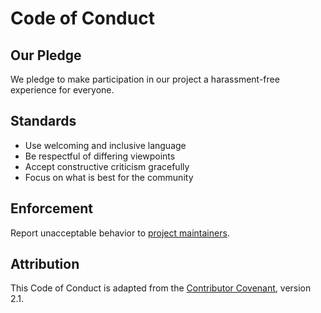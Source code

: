# Code of Conduct

## Our Pledge

We pledge to make participation in our project a harassment-free experience for everyone.

## Standards

* Use welcoming and inclusive language
* Be respectful of differing viewpoints
* Accept constructive criticism gracefully
* Focus on what is best for the community

## Enforcement

Report unacceptable behavior to [project maintainers](mailto:conduct@terragonlabs.com).

## Attribution

This Code of Conduct is adapted from the [Contributor Covenant](https://contributor-covenant.org), version 2.1.